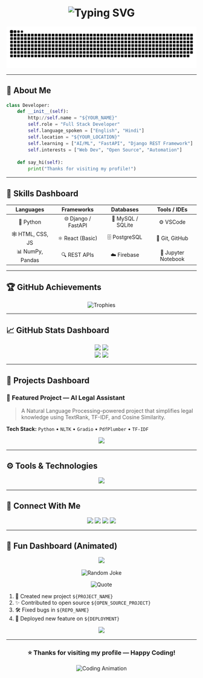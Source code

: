 <!-- ========================== START OF README ========================== -->

<h1 align="center">
  <img src="https://readme-typing-svg.herokuapp.com?font=Fira+Code&weight=600&size=30&duration=3500&pause=1000&color=00F5D4&center=true&vCenter=true&width=600&lines=👋+Hi,+I'm+${YOUR_NAME};💻+Full+Stack+Developer;🌐+Open+Source+Contributor;🚀+Tech+Enthusiast" alt="Typing SVG">
</h1>

<p align="center">
  <img src="https://github.com/Platane/snk/raw/output/github-contribution-grid-snake.svg" alt="snake animation" />
</p>

---

## 🧭 About Me

```python
class Developer:
    def __init__(self):
        http://self.name = "${YOUR_NAME}"
        self.role = "Full Stack Developer"
        self.language_spoken = ["English", "Hindi"]
        self.location = "${YOUR_LOCATION}"
        self.learning = ["AI/ML", "FastAPI", "Django REST Framework"]
        self.interests = ["Web Dev", "Open Source", "Automation"]

    def say_hi(self):
        print("Thanks for visiting my profile!")
````

---

## 🧠 Skills Dashboard

<div align="center">

|   **Languages**   |    **Frameworks**   |   **Databases**   |   **Tools / IDEs**  |
| :---------------: | :-----------------: | :---------------: | :-----------------: |
|     🐍 Python     | 🌐 Django / FastAPI | 💾 MySQL / SQLite |      ⚙️ VSCode      |
| 🕸️ HTML, CSS, JS |   ⚛️ React (Basic)  |   🗄️ PostgreSQL  |    🧭 Git, GitHub   |
|  📊 NumPy, Pandas |     🔍 REST APIs    |    ☁️ Firebase    | 🧩 Jupyter Notebook |

</div>

---

## 🏆 GitHub Achievements

<p align="center">
  <img src="https://github-profile-trophy.vercel.app/?username=${YOUR_USERNAME}&theme=radical&no-frame=true&row=1&margin-w=10&margin-h=10" alt="Trophies" />
</p>

---

## 📈 GitHub Stats Dashboard

<div align="center">

<img src="https://github-readme-stats.vercel.app/api?username=${YOUR_USERNAME}&show_icons=true&theme=radical&hide_border=true&count_private=true" height="160" />
<img src="https://github-readme-streak-stats.herokuapp.com/?user=${YOUR_USERNAME}&theme=radical&hide_border=true" height="160" />

</div>

<div align="center">

<img src="https://github-readme-stats.vercel.app/api/top-langs/?username=${YOUR_USERNAME}&layout=compact&theme=radical&hide_border=true&langs_count=8" height="160" />
<img src="https://github-readme-activity-graph.vercel.app/graph?username=${YOUR_USERNAME}&theme=react-dark&hide_border=true&area=true&custom_title=Contribution+Graph" />

</div>

---

## 🎨 Projects Dashboard

### 🚀 Featured Project — **AI Legal Assistant**

> A Natural Language Processing–powered project that simplifies legal knowledge using TextRank, TF-IDF, and Cosine Similarity.

**Tech Stack:**
`Python` • `NLTK` • `Gradio` • `PdfPlumber` • `TF-IDF`

<p align="center">
  <img src="https://github-readme-stats.vercel.app/api/pin/?username=${YOUR_USERNAME}&repo=law-edify&theme=radical&hide_border=true" />
</p>

---

## ⚙️ Tools & Technologies

<p align="center">
  <img src="https://skillicons.dev/icons?i=python,django,fastapi,html,css,js,react,mysql,sqlite,git,github,vscode,linux&perline=8" />
</p>

---

## 💬 Connect With Me

<p align="center">
  <a href="https://linkedin.com/in/${YOUR_LINKEDIN}" target="_blank"><img src="https://img.shields.io/badge/LinkedIn-0077B5?style=for-the-badge&logo=linkedin&logoColor=white"></a>
  <a href="mailto:${YOUR_EMAIL}" target="_blank"><img src="https://img.shields.io/badge/Gmail-D14836?style=for-the-badge&logo=gmail&logoColor=white"></a>
  <a href="https://github.com/${YOUR_USERNAME}" target="_blank"><img src="https://img.shields.io/badge/GitHub-100000?style=for-the-badge&logo=github&logoColor=white"></a>
  <a href="https://${YOUR_PORTFOLIO}" target="_blank"><img src="https://img.shields.io/badge/Portfolio-FF4088?style=for-the-badge&logo=web&logoColor=white"></a>
</p>

---

## 🎯 Fun Dashboard (Animated)

<p align="center">
  <img src="https://media.giphy.com/media/hvRJCLFzcasrR4ia7z/giphy.gif" width="60">
</p>

<p align="center">
  <img src="https://readme-jokes.vercel.app/api?theme=radical" alt="Random Joke" />
</p>

<p align="center">
  <img src="https://quotes-github-readme.vercel.app/api?type=horizontal&theme=radical" alt="Quote" />
</p>



<!--START_SECTION:activity-->

1. 🎉 Created new project `${PROJECT_NAME}`
2. ✨ Contributed to open source `${OPEN_SOURCE_PROJECT}`
3. 🛠️ Fixed bugs in `${REPO_NAME}`
4. 🚀 Deployed new feature on `${DEPLOYMENT}`

<!--END_SECTION:activity-->



<p align="center">
  <img src="https://komarev.com/ghpvc/?username=${YOUR_USERNAME}&label=Profile+Views&color=blueviolet&style=flat-square" />
</p>

---

<h3 align="center">⭐ Thanks for visiting my profile — Happy Coding!</h3>

<p align="center">
  <img src="https://raw.githubusercontent.com/abhisheknaiidu/abhisheknaiidu/master/code.gif" width="350" alt="Coding Animation">
</p>
